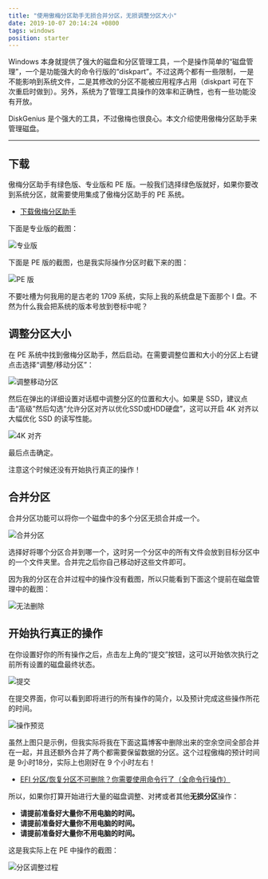 ```yaml
---
title: "使用傲梅分区助手无损合并分区，无损调整分区大小"
date: 2019-10-07 20:14:24 +0800
tags: windows
position: starter
---
```


Windows 本身就提供了强大的磁盘和分区管理工具，一个是操作简单的“磁盘管理”，一个是功能强大的命令行版的“diskpart”。不过这两个都有一些限制，一是不能影响到系统文件，二是其修改的分区不能被应用程序占用（diskpart 可在下次重启时做到）。另外，系统为了管理工具操作的效率和正确性，也有一些功能没有开放。

DiskGenius 是个强大的工具，不过傲梅也很良心。本文介绍使用傲梅分区助手来管理磁盘。

---

<div id="toc"></div>

## 下载

傲梅分区助手有绿色版、专业版和 PE 版。一般我们选择绿色版就好，如果你要改到系统分区，就需要使用集成了傲梅分区助手的 PE 系统。

- [下载傲梅分区助手](https://www.disktool.cn/download.html)

下面是专业版的截图：

![专业版](/static/posts/2019-10-07-19-53-10.png)

下面是 PE 版的截图，也是我实际操作分区时截下来的图：

![PE 版](/static/posts/2019-10-07-19-54-35.png)

不要吐槽为何我用的是古老的 1709 系统，实际上我的系统盘是下面那个 I 盘。不然为什么我会把系统的版本号放到卷标中呢？

## 调整分区大小

在 PE 系统中找到傲梅分区助手，然后启动。在需要调整位置和大小的分区上右键点击选择“调整/移动分区”：

![调整移动分区](/static/posts/2019-10-07-19-57-11.png)

然后在弹出的详细设置对话框中调整分区的位置和大小。如果是 SSD，建议点击“高级”然后勾选“允许分区对齐以优化SSD或HDD硬盘”，这可以开启 4K 对齐以大幅优化 SSD 的读写性能。

![4K 对齐](/static/posts/2019-10-07-19-58-46.png)

最后点击确定。

注意这个时候还没有开始执行真正的操作！

## 合并分区

合并分区功能可以将你一个磁盘中的多个分区无损合并成一个。

![合并分区](/static/posts/2019-10-07-20-11-15.png)

选择好将哪个分区合并到哪一个，这时另一个分区中的所有文件会放到目标分区中的一个文件夹里。合并完之后你自己移动好这些文件即可。

因为我的分区在合并过程中的操作没有截图，所以只能看到下面这个提前在磁盘管理中的截图：

![无法删除](/static/posts/2019-10-07-10-02-13.png)

## 开始执行真正的操作

在你设置好你的所有操作之后，点击左上角的“提交”按钮，这可以开始依次执行之前所有设置的磁盘最终状态。

![提交](/static/posts/2019-10-07-20-03-24.png)

在提交界面，你可以看到即将进行的所有操作的简介，以及预计完成这些操作所花的时间。

![操作预览](/static/posts/2019-10-07-20-05-48.png)

虽然上图只是示例，但我实际将我在下面这篇博客中删除出来的空余空间全部合并在一起，并且还额外合并了两个都需要保留数据的分区。这个过程傲梅的预计时间是 9小时18分，实际上也刚好在 9 个小时左右！

- [EFI 分区/恢复分区不可删除？你需要使用命令行了（全命令行操作）](/post/delete-efi-partition-that-cannot-be-deleted-2)

所以，如果你打算开始进行大量的磁盘调整、对拷或者其他**无损分区**操作：

- **请提前准备好大量你不用电脑的时间。**
- **请提前准备好大量你不用电脑的时间。**
- **请提前准备好大量你不用电脑的时间。**

这是我实际上在 PE 中操作的截图：

![分区调整过程](/static/posts/2019-10-07-20-08-33.png)
